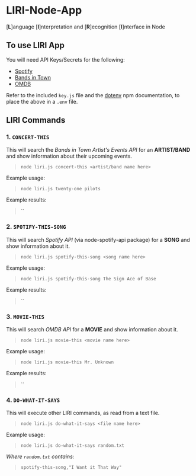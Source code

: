 # LIRI-Node-App
[__L__]anguage [__I__]nterpretation and [__R__]ecognition [__I__]nterface in Node

## To use LIRI App
You will need API Keys/Secrets for the following:  
- [Spotify](https://developer.spotify.com/documentation/web-api/quick-start/)
- [Bands in Town](https://manager.bandsintown.com/support/bandsintown-api)
- [OMDB](http://www.omdbapi.com/)  

Refer to the included `key.js` file and the [dotenv](https://www.npmjs.com/package/dotenv) npm documentation, to place the above in a `.env` file. 

## LIRI Commands
### 1. `CONCERT-THIS`  
This will search the *Bands in Town Artist's Events API* for an **ARTIST/BAND** and show information about their upcoming events.  
> `node liri.js concert-this <artist/band name here>`  

Example usage:  
> `node liri.js twenty-one pilots`   

Example results:  
> ``  

### 2. `SPOTIFY-THIS-SONG`  
This will search *Spotify API* (via node-spotify-api package) for a **SONG** and show information about it.  
> `node liri.js spotify-this-song <song name here>`  

Example usage:  
> `node liri.js spotify-this-song The Sign Ace of Base`  

Example results:  
> ``  

### 3. `MOVIE-THIS`  
This will search *OMDB API* for a **MOVIE** and show information about it.  
> `node liri.js movie-this <movie name here>`  

Example usage:  
> `node liri.js movie-this Mr. Unknown`  

Example results:  
> ``  

### 4. `DO-WHAT-IT-SAYS`  
This will execute other LIRI commands, as read from a text file.  
> `node liri.js do-what-it-says <file name here>`  

Example usage:  
> `node liri.js do-what-it-says random.txt`  

*Where `random.txt` contains:*  
> `spotify-this-song,"I Want it That Way"`  
